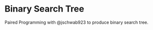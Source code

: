Binary Search Tree
===================

Paired Programming with @jschwab923 to produce binary search tree.
